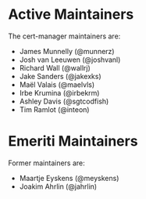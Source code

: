# Active Maintainers

The cert-manager maintainers are:

- James Munnelly (@munnerz)
- Josh van Leeuwen (@joshvanl)
- Richard Wall (@wallrj)
- Jake Sanders (@jakexks)
- Maël Valais (@maelvls)
- Irbe Krumina (@irbekrm)
- Ashley Davis (@sgtcodfish)
- Tim Ramlot (@inteon)

# Emeriti Maintainers

Former maintainers are:

- Maartje Eyskens (@meyskens)
- Joakim Ahrlin (@jahrlin)
